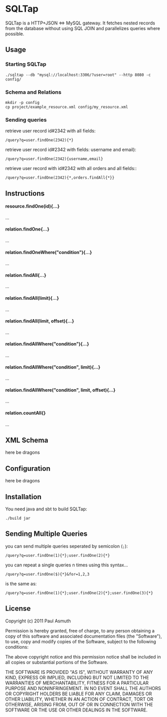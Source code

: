SQLTap
======

SQLTap is a HTTP+JSON <=> MySQL gateway. It fetches nested records from the
database without using SQL JOIN and parallelizes queries where possible.


Usage
-----

### Starting SQLTap

    ./sqltap --db "mysql://localhost:3306/?user=root" --http 8080 -c config/


### Schema and Relations

    mkdir -p config
    cp project/example_resource.xml config/my_resource.xml


### Sending queries

retrieve user record id#2342 with all fields:

    /query?q=user.findOne(2342){*}

retrieve user record id#2342 with fields: username and email):

    /query?q=user.findOne(2342){username,email}

retrieve user record with id#2342 with all orders and all fields::

    /query?q=user.findOne(2342){*,orders.findAll{*}}


Instructions
------------


#### resource.findOne(id){...}
...

#### relation.findOne{...}
...

#### relation.findOneWhere("condition"){...}
...

#### relation.findAll{...}
...

#### relation.findAll(limit){...}
...

#### relation.findAll(limit, offset){...}
...

#### relation.findAllWhere("condition"){...}
...

#### relation.findAllWhere("condition", limit){...}
...

#### relation.findAllWhere("condition", limit, offset){...}
...

#### relation.countAll{}
...


XML Schema
----------

here be dragons


Configuration
-------------

here be dragons


Installation
------------

You need java and sbt to build SQLTap:

    ./build jar



Sending Multiple Queries
------------------------

you can send multiple queries seperated by semicolon (`;`):

    /query?q=user.findOne(1){*};user.findOne(2){*}

you can repeat a single queries n times using this syntax...

    /query?q=user.findOne($){*}&for=1,2,3

is the same as:

    /query?q=user.findOne(1){*};user.findOne(2){*};user.findOne(3){*}


License
-------

Copyright (c) 2011 Paul Asmuth

Permission is hereby granted, free of charge, to any person obtaining
a copy of this software and associated documentation files (the
"Software"), to use, copy and modify copies of the Software, subject 
to the following conditions:

The above copyright notice and this permission notice shall be
included in all copies or substantial portions of the Software.

THE SOFTWARE IS PROVIDED "AS IS", WITHOUT WARRANTY OF ANY KIND,
EXPRESS OR IMPLIED, INCLUDING BUT NOT LIMITED TO THE WARRANTIES OF
MERCHANTABILITY, FITNESS FOR A PARTICULAR PURPOSE AND
NONINFRINGEMENT. IN NO EVENT SHALL THE AUTHORS OR COPYRIGHT HOLDERS BE
LIABLE FOR ANY CLAIM, DAMAGES OR OTHER LIABILITY, WHETHER IN AN ACTION
OF CONTRACT, TORT OR OTHERWISE, ARISING FROM, OUT OF OR IN CONNECTION
WITH THE SOFTWARE OR THE USE OR OTHER DEALINGS IN THE SOFTWARE.

